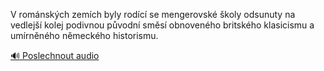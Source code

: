 
V románských zemích byly rodící se mengerovské školy odsunuty na vedlejší kolej podivnou původní směsí obnoveného britského klasicismu a umírněného německého historismu.

[🔊 Poslechnout audio](/data/7-paragraphs/audio/chapter_178/para_004-V-romnskch-zemch-byly-rodc-se-mengerovsk-ko.mp3)
